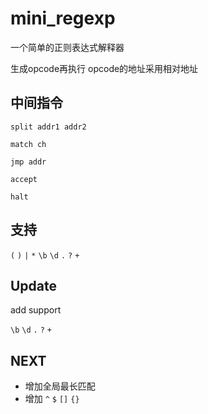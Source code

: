 # mini_regexp
一个简单的正则表达式解释器

生成opcode再执行 opcode的地址采用相对地址 

## 中间指令
`split addr1 addr2`

`match ch`

`jmp addr`

`accept`

`halt`

## 支持
`(` `)` `|` `*` `\b` `\d` `.` `?` `+`


## Update

add support

`\b` `\d` `.` `?` `+`


## NEXT


- 增加全局最长匹配
- 增加 `^` `$` `[]` `{}`